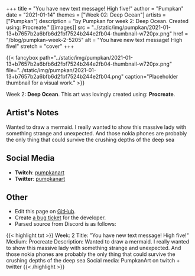 +++
title =       "You have new text message! High five!"
author =      "Pumpkan"
date =        "2021-01-14"
themes =      ["Week 02: Deep Ocean"]
artists =     ["Pumpkan"]
description = "by Pumpkan for week 2: Deep Ocean. Created using: Procreate."
[[images]]
              src = "../static/img/pumpkan/2021-01-13+b7657b2a6bfb6d2fbf7524b244e2fb04-thumbnail-w720px.png"
              href = "/blog/pumpkan-week-2-5205"
              alt = "You have new text message! High five!"
              stretch = "cover"
+++


{{< fancybox path="../static/img/pumpkan/2021-01-13+b7657b2a6bfb6d2fbf7524b244e2fb04-thumbnail-w720px.png" file="../static/img/pumpkan/2021-01-13+b7657b2a6bfb6d2fbf7524b244e2fb04.png" caption="Placeholder thumbnail for a visual work." >}}


Week 2: **Deep Ocean**. This art was lovingly created using: **Procreate**.

## Artist's Notes

Wanted to draw a mermaid. I really wanted to show this massive lady with something strange and unexpected. And those nokia phones are probably the only thing that could survive the crushing depths of the deep sea

## Social Media

- **Twitch**: <a href='https://twitch.tv/pumpkanart' target='_blank'>pumpkanart</a>
- **Twitter**: <a href='https://twitter.com/pumpkanart' target='_blank'>pumpkanart</a>

## Other

- Edit this page on [GitHub](https://github.com/teaminkling/web-refresh/edit/main/content/blog/pumpkan-week-2-5205.md).
- Create [a bug ticket](https://github.com/teaminkling/web-refresh/issues/new?assignees=&labels=bug&template=problem-report.md&title=) for the developer.
- Parsed source from Discord is as follows:

{{< highlight txt >}}
Week: 2
Title: "You have new text message! High five!"
Medium: Procreate
Description: Wanted to draw a mermaid. I really wanted to show this massive lady with something strange and unexpected. And those nokia phones are probably the only thing that could survive the crushing depths of the deep sea 
Social media: PumpkanArt on twitch + twitter
{{< /highlight >}}